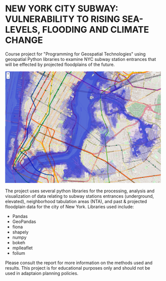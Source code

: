 # NEW YORK CITY SUBWAY: VULNERABILITY TO RISING SEA-LEVELS, FLOODING AND CLIMATE CHANGE
Course project for "Programming for Geospatial Technologies" using geospatial Python libraries to examine NYC subway station entrances that will be effected by projected floodplains of the future.

![alt text](https://github.com/beckosterland/newyork-subway-flood/blob/main/leaflet-map.PNG)

The project uses several python libraries for the processing, analysis and visualization of data relating to subway stations entrances (underground, elevated), neighborhood tabulation areas (NTA),
and past & projected floodplain data for the city of New York. Libraries used include:
- Pandas
- GeoPandas
- fiona
- shapely
- numpy
- bokeh
- mplleaflet
- folium

Please consult the report for more information on the methods used and results.
This project is for educational purposes only and should not be used in adaptaion planning policies.
